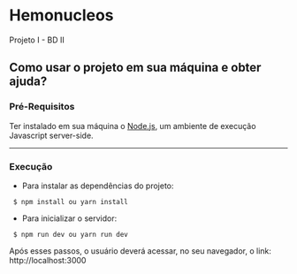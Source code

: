 # Hemonucleos

Projeto I - BD II

## Como usar o projeto em sua máquina e obter ajuda?

### Pré-Requisitos

Ter instalado em sua máquina o [Node.js](https://nodejs.org/en/download/), um ambiente de execução Javascript server-side.

---

### Execução

- Para instalar as dependências do projeto:

```
 $ npm install ou yarn install
```

- Para inicializar o servidor:

```
 $ npm run dev ou yarn run dev
```

Após esses passos, o usuário deverá acessar, no seu navegador, o link: http://localhost:3000
